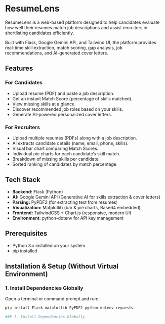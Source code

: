 # ResumeLens

ResumeLens is a web-based platform designed to help candidates evaluate how well their resumes match job descriptions and assist recruiters in shortlisting candidates efficiently.

Built with Flask, Google Gemini API, and Tailwind UI, the platform provides real-time skill extraction, match scoring, gap analysis, job recommendations, and AI-generated cover letters.

## Features

### For Candidates
- Upload resume (PDF) and paste a job description.
- Get an instant Match Score (percentage of skills matched).
- View missing skills at a glance.
- Discover recommended job roles based on your skills.
- Generate AI-powered personalized cover letters.

### For Recruiters
- Upload multiple resumes (PDFs) along with a job description.
- AI extracts candidate details (name, email, phone, skills).
- Visual bar chart comparing Match Scores.
- Individual pie charts for each candidate’s skill match.
- Breakdown of missing skills per candidate.
- Sorted ranking of candidates by match percentage.

## Tech Stack

- **Backend:** Flask (Python)  
- **AI:** Google Gemini API (Generative AI for skills extraction & cover letters)  
- **Parsing:** PyPDF2 (for extracting text from resumes)  
- **Visualization:** Matplotlib (bar & pie charts, Base64 embedded)  
- **Frontend:** TailwindCSS + Chart.js (responsive, modern UI)  
- **Environment:** python-dotenv for API key management

## Prerequisites

- Python 3.x installed on your system
- pip installed

## Installation & Setup (Without Virtual Environment)

### 1. Install Dependencies Globally

Open a terminal or command prompt and run:

```bash
pip install Flask matplotlib PyPDF2 python-dotenv requests

### 1. Install Dependencies Globally
